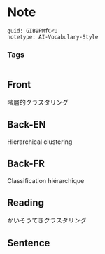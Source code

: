 # Note
```
guid: GIB9PMfC<U
notetype: AI-Vocabulary-Style
```

### Tags
```
```

## Front
階層的クラスタリング

## Back-EN
Hierarchical clustering

## Back-FR
Classification hiérarchique

## Reading
かいそうてきクラスタリング

## Sentence

